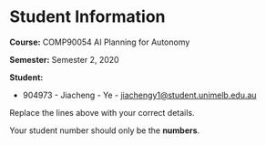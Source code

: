 # Student Information

**Course:** COMP90054 AI Planning for Autonomy

**Semester:** Semester 2, 2020

**Student:**

* 904973 - Jiacheng - Ye - jiachengy1@student.unimelb.edu.au

Replace the lines above with your correct details.

Your student number should only be the **numbers**.

